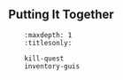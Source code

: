 Putting It Together
-------------------

``` toctree::
    :maxdepth: 1
    :titlesonly:

    kill-quest
    inventory-guis
```
